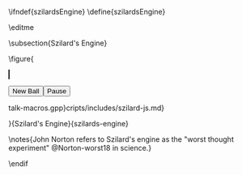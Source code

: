 \ifndef{szilardsEngine}
\define{szilardsEngine}

\editme 


\subsection{Szilard's Engine}

\figure{<div><canvas id="szilard-canvas" width="900" height="500" style="border:1px solid black;display:inline;text-align:center"></canvas>
<div><button id="szilard-newball" style="text-align:right">New Ball</button><button id="szilard-pause" style="text-align:right">Pause</button></div>

talk-macros.gpp}cripts/includes/szilard-js.md}
</div>}{Szilard's Engine}{szilards-engine}


\notes{John Norton refers to Szilard's engine as the "worst thought experiment" @Norton-worst18 in science.}

\endif
